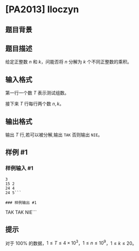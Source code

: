 # [PA2013] Iloczyn

## 题目背景



## 题目描述

给定正整数 $n$ 和 $k$，问能否将 $n$ 分解为 $k$ 个不同正整数的乘积。

## 输入格式

第一行一个数 $T$ 表示测试组数。

接下来 $T$ 行每行两个数 $n,k$。

## 输出格式

输出 $T$ 行,若可以被分解,输出 `TAK` 否则输出 `NIE`。

## 样例 #1

### 样例输入 #1
```
3
15 2
24 4
24 5```

### 样例输出 #1

```
TAK
TAK
NIE```

## 提示

对于 $100\%$ 的数据，$1\le T\le 4\times 10^3$，$1\le n\le 10^9$，$1\le k\le 20$。
